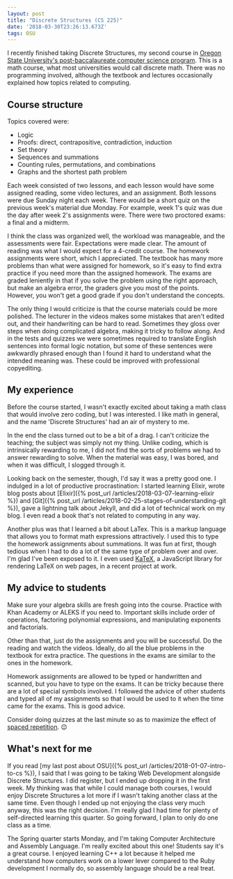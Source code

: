 ```yaml
---
layout: post
title: "Discrete Structures (CS 225)"
date: '2018-03-30T23:26:13.673Z'
tags: OSU
---
```


I recently finished taking Discrete Structures, my second course in [Oregon State University's post-baccalaureate computer science program](https://ecampus.oregonstate.edu/online-degrees/undergraduate/computer-science/). This is a math course, what most universities would call discrete math. There was no programming involved, although the textbook and lectures occasionally explained how topics related to computing.

## Course structure

Topics covered were:

- Logic
- Proofs: direct, contrapositive, contradiction, induction
- Set theory
- Sequences and summations
- Counting rules, permutations, and combinations
- Graphs and the shortest path problem

Each week consisted of two lessons, and each lesson would have some assigned reading, some video lectures, and an assignment. Both lessons were due Sunday night each week. There would be a short quiz on the previous week's material due Monday. For example, week 1's quiz was due the day after week 2's assignments were. There were two proctored exams: a final and a midterm.

I think the class was organized well, the workload was manageable, and the assessments were fair. Expectations were made clear. The amount of reading was what I would expect for a 4-credit course. The homework assignments were short, which I appreciated. The textbook has many more problems than what were assigned for homework, so it's easy to find extra practice if you need more than the assigned homework. The exams are graded leniently in that if you solve the problem using the right approach, but make an algebra error, the graders give you most of the points. However, you won't get a good grade if you don't understand the concepts.

The only thing I would criticize is that the course materials could be more polished. The lecturer in the videos makes some mistakes that aren't edited out, and their handwriting can be hard to read. Sometimes they gloss over steps when doing complicated algebra, making it tricky to follow along. And in the tests and quizzes we were sometimes required to translate English sentences into formal logic notation, but some of these sentences were awkwardly phrased enough than I found it hard to understand what the intended meaning was. These could be improved with professional copyediting.

## My experience

Before the course started, I wasn't exactly excited about taking a math class that would involve zero coding, but I was  interested. I like math in general, and the name 'Discrete Structures' had an air of mystery to me.

In the end the class turned out to be a bit of a drag. I can't criticize the teaching; the subject was simply not my thing. Unlike coding, which is intrinsically rewarding to me, I did not find the sorts of problems we had to answer rewarding to solve. When the material was easy, I was bored, and when it was difficult, I slogged through it.

Looking back on the semester, though, I'd say it was a pretty good one. I indulged in a lot of productive procrastination: I started learning Elixir, wrote blog posts about [Elixir]({% post_url /articles/2018-03-07-learning-elixir %}) and [Git]({% post_url /articles/2018-02-25-stages-of-understanding-git %}), gave a lightning talk about Jekyll, and did a lot of technical work on my blog. I even read a book that's not related to computing in any way.

Another plus was that I learned a bit about LaTex. This is a markup language that allows you to format math expressions attractively. I used this to type the homework assignments about summations. It was fun at first, though tedious when I had to do a lot of the same type of problem over and over. I'm glad I've been exposed to it. I even used [KaTeX](https://khan.github.io/KaTeX/), a JavaScript library for rendering LaTeX on web pages, in a recent project at work.

## My advice to students

Make sure your algebra skills are fresh going into the course. Practice with Khan Academy or ALEKS if you need to. Important skills include order of operations, factoring polynomial expressions, and manipulating exponents and factorials.

Other than that, just do the assignments and you will be successful. Do the reading and watch the videos. Ideally, do all the blue problems in the textbook for extra practice. The questions in the exams are similar to the ones in the homework.

Homework assignments are allowed to be typed or handwritten and scanned, but you have to type on the exams. It can be tricky because there are a lot of special symbols involved. I followed the advice of other students and typed all of my assignments so that I would be used to it when the time came for the exams. This is good advice.

Consider doing quizzes at the last minute so as to maximize the effect of [spaced repetition](https://en.wikipedia.org/wiki/Spaced_repetition). 😉

## What's next for me

If you read [my last post about OSU]({% post_url /articles/2018-01-07-intro-to-cs %}), I said that I was going to be taking Web Development alongside Discrete Structures. I did register, but I ended up dropping it in the first week. My thinking was that while I could manage both courses, I would enjoy Discrete Structures a lot more if I wasn't taking another class at the same time. Even though I ended up not enjoying the class very much anyway, this was the right decision. I'm really glad I had time for plenty of self-directed learning this quarter. So going forward, I plan to only do one class as a time.

The Spring quarter starts Monday, and I'm taking Computer Architecture and Assembly Language. I'm really excited about this one! Students say it's a great course. I enjoyed learning C++ a lot because it helped me understand how computers work on a lower lever compared to the Ruby development I normally do, so assembly language should be a real treat.
